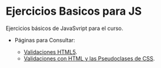 # Ejercicios Basicos para JS

Ejercicios básicos de JavaSvript para el curso.

* Páginas para Consultar:

  * [Validaciones HTML5](https://lenguajehtml.com/p/html/formularios/validaciones-html5).
  * [Validaciones con HTML y las Pseudoclases de CSS](https://lenguajecss.com/p/css/selectores/pseudoclases#top).
